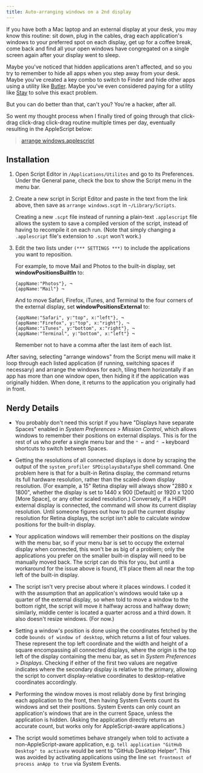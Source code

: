 ```yaml
---
title: Auto-arranging windows on a 2nd display
---
```


If you have both a Mac laptop and an external display at your desk, you may know this routine: sit down, plug in the cables, drag each application's windows to your preferred spot on each display, get up for a coffee break, come back and find all your open windows have congregated on a single screen again after your display went to sleep.

Maybe you've noticed that hidden applications aren't affected, and so you try to remember to hide all apps when you step away from your desk. Maybe you've created a key combo to switch to Finder and hide other apps using a utility like [Butler](https://manytricks.com/butler/). Maybe you've even considered paying for a utility like [Stay](https://cordlessdog.com/stay/) to solve this exact problem.

But you can do better than that, can't you? You're a hacker, after all.

So went my thought process when I finally tired of going through that click-drag click-drag click-drag routine multiple times per day, eventually resulting in the AppleScript below:

> [arrange windows.applescript](https://bitbucket.org/EricFromCanada/ericfromcanada.bitbucket.org/raw/default/applescript/arrange%20windows.applescript)

## Installation

1. Open Script Editor in `/Applications/Utilites` and go to its Preferences. Under the General pane, check the box to show the Script menu in the menu bar.

2. Create a new script in Script Editor and paste in the text from the link above, then save as `arrange windows.scpt` in `~/Library/Scripts`.

	Creating a new `.scpt` file instead of running a plain-text `.applescript` file allows the system to save a compiled version of the script, instead of having to recompile it on each run. (Note that simply changing a `.applescript` file's extension to `.scpt` won't work.)

3. Edit the two lists under `(*** SETTINGS ***)` to include the applications you want to reposition.

	For example, to move Mail and Photos to the built-in display, set **windowPositionsBuiltIn** to:

	```applescript
	{appName:"Photos"}, ¬
	{appName:"Mail"} ¬
	```

	And to move Safari, Firefox, iTunes, and Terminal to the four corners of the external display, set **windowPositionsExternal** to:

	```applescript
	{appName:"Safari", y:"top", x:"left"}, ¬
	{appName:"Firefox", y:"top", x:"right"}, ¬
	{appName:"iTunes", y:"bottom", x:"right"}, ¬
	{appName:"Terminal", y:"bottom", x:"left"} ¬
	```

	Remember not to have a comma after the last item of each list.

After saving, selecting "arrange windows" from the Script menu will make it loop through each listed application (if running, switching spaces if necessary) and arrange the windows for each, tiling them horizontally if an app has more than one window open, then hiding it if the application was originally hidden. When done, it returns to the application you originally had in front.

## Nerdy Details

- You probably don't need this script if you have "Displays have separate Spaces" enabled in _System Preferences > Mission Control_, which allows windows to remember their positions on external displays. This is for the rest of us who prefer a single menu bar and the `⌃ ←` and `⌃ →` keyboard shortcuts to switch between Spaces.

- Getting the resolutions of all connected displays is done by scraping the output of the `system_profiler SPDisplaysDataType` shell command. One problem here is that for a built-in Retina display, the command returns its full hardware resolution, rather than the scaled-down display resolution. (For example, a 15" Retina display will always show "2880 x 1800", whether the display is set to 1440 x 900 [Default] or 1920 x 1200 [More Space], or any other scaled resolution.) Conversely, if a HiDPI external display is connected, the command will show its current display resolution. Until someone figures out how to pull the current display resolution for Retina displays, the script isn't able to calculate window positions for the built-in display.

- Your application windows will remember their positions on the display with the menu bar, so if your menu bar is set to occupy the external display when connected, this won't be as big of a problem; only the applications you prefer on the smaller built-in display will need to be manually moved back. The script can do this for you, but until a workaround for the issue above is found, it'll place them all near the top left of the built-in display.

- The script isn't very precise about where it places windows. I coded it with the assumption that an application's windows would take up a quarter of the external display, so when told to move a window to the bottom right, the script will move it halfway across and halfway down; similarly, middle center is located a quarter across and a third down. It also doesn't resize windows. (For now.)

- Setting a window's position is done using the coordinates fetched by the code `bounds of window of desktop`, which returns a list of four values. These represent the top left coordinate and the width and height of a square encompassing all connected displays, where the origin is the top left of the display containing the menu bar, as set in _System Preferences > Displays_. Checking if either of the first two values are negative indicates where the secondary display is relative to the primary, allowing the script to convert display-relative coordinates to desktop-relative coordinates accordingly.

- Performing the window moves is most reliably done by first bringing each application to the front, then having System Events count its windows and set their positions. System Events can only count an application's windows that are in the current Space, unless the application is hidden. (Asking the application directly returns an accurate count, but works only for AppleScript-aware applications.)

- The script would sometimes behave strangely when told to activate a non-AppleScript-aware application, e.g. `tell application "GitHub Desktop" to activate` would be sent to "GitHub Desktop Helper". This was avoided by activating applications using the line `set frontmost of process anApp to true` via System Events.
